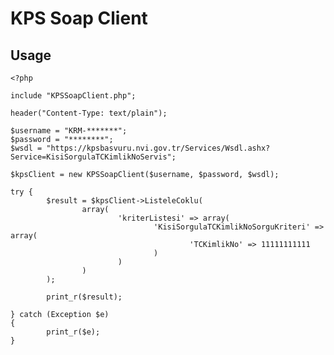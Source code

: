 # KPS Soap Client

## Usage

    <?php

    include "KPSSoapClient.php";

    header("Content-Type: text/plain");

    $username = "KRM-*******";
    $password = "********";
    $wsdl = "https://kpsbasvuru.nvi.gov.tr/Services/Wsdl.ashx?Service=KisiSorgulaTCKimlikNoServis";

    $kpsClient = new KPSSoapClient($username, $password, $wsdl);

    try {
            $result = $kpsClient->ListeleCoklu(
                    array(
                            'kriterListesi' => array(
                                    'KisiSorgulaTCKimlikNoSorguKriteri' => array(
                                            'TCKimlikNo' => 11111111111
                                    )
                            )
                    )
            );

            print_r($result);

    } catch (Exception $e)
    {
            print_r($e);
    }